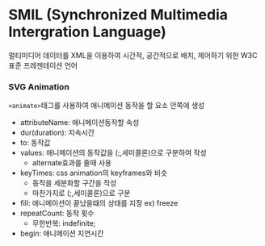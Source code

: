 # SMIL (Synchronized Multimedia Intergration Language)

멀티미디어 데이터를 XML을 이용하여 시간적, 공간적으로 배치, 제어하기 위한 W3C 표준 프레젠테이션 언어

### SVG Animation

`<animate>`태그를 사용하여 애니메이션 동작을 할 요소 안쪽에 생성

- attributeName: 애니메이션동작할 속성
- dur(duration): 지속시간
- to: 동작값
- values: 애니메이션의 동작값을 (;,세미콜론)으로 구분하여 작성
  - alternate효과를 줄때 사용
- keyTimes: css animation의 keyframes와 비슷
  - 동작을 세분화할 구간을 작성
  - 마찬가지로 (;,세미콜론)으로 구분
- fill: 애니메이션이 끝났을떄의 상태를 지정 ex) freeze
- repeatCount: 동작 횟수
  - 무한반복: indefinite;
- begin: 애니메이션 지연시간
